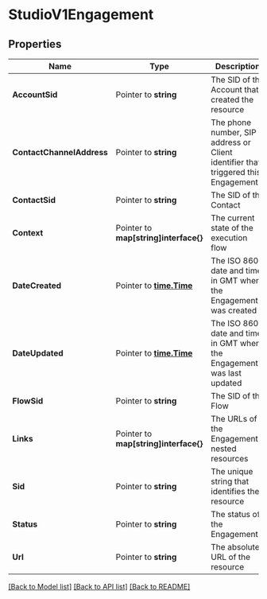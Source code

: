 # StudioV1Engagement

## Properties

Name | Type | Description | Notes
------------ | ------------- | ------------- | -------------
**AccountSid** | Pointer to **string** | The SID of the Account that created the resource |
**ContactChannelAddress** | Pointer to **string** | The phone number, SIP address or Client identifier that triggered this Engagement |
**ContactSid** | Pointer to **string** | The SID of the Contact |
**Context** | Pointer to **map[string]interface{}** | The current state of the execution flow |
**DateCreated** | Pointer to [**time.Time**](time.Time.md) | The ISO 8601 date and time in GMT when the Engagement was created |
**DateUpdated** | Pointer to [**time.Time**](time.Time.md) | The ISO 8601 date and time in GMT when the Engagement was last updated |
**FlowSid** | Pointer to **string** | The SID of the Flow |
**Links** | Pointer to **map[string]interface{}** | The URLs of the Engagement's nested resources |
**Sid** | Pointer to **string** | The unique string that identifies the resource |
**Status** | Pointer to **string** | The status of the Engagement |
**Url** | Pointer to **string** | The absolute URL of the resource |

[[Back to Model list]](../README.md#documentation-for-models) [[Back to API list]](../README.md#documentation-for-api-endpoints) [[Back to README]](../README.md)


